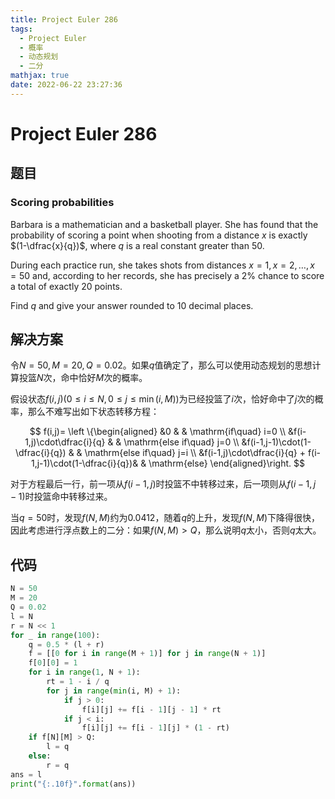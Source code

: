 ```yaml
---
title: Project Euler 286
tags:
  - Project Euler
  - 概率
  - 动态规划
  - 二分
mathjax: true
date: 2022-06-22 23:27:36
---
```


<escape><!-- more --></escape>

# Project Euler 286

## 题目

### Scoring probabilities

Barbara is a mathematician and a basketball player. She has found that the probability of scoring a point when shooting from a distance $x$ is exactly $(1-\dfrac{x}{q})$, where $q$ is a real constant greater than $50$.

During each practice run, she takes shots from distances $x=1, x=2, \dots, x=50$ and, according to her records, she has precisely a $2\%$ chance to score a total of exactly $20$ points.

Find $q$ and give your answer rounded to $10$ decimal places.

## 解决方案

令$N=50,M=20,Q=0.02$。如果$q$值确定了，那么可以使用动态规划的思想计算投篮$N$次，命中恰好$M$次的概率。

假设状态$f(i,j)(0\le i\le N,0\le j\le \min(i,M))$为已经投篮了$i$次，恰好命中了$j$次的概率，那么不难写出如下状态转移方程：

$$
f(i,j)=
\left \{\begin{aligned}
  &0  & & \mathrm{if\quad} i=0 \\
  &f(i-1,j)\cdot\dfrac{i}{q} & & \mathrm{else if\quad} j=0 \\
  &f(i-1,j-1)\cdot(1-\dfrac{i}{q}) & & \mathrm{else if\quad} j=i \\
  &f(i-1,j)\cdot\dfrac{i}{q} + f(i-1,j-1)\cdot(1-\dfrac{i}{q})& & \mathrm{else}
\end{aligned}\right.
$$

对于方程最后一行，前一项从$f(i-1,j)$时投篮不中转移过来，后一项则从$f(i-1,j-1)$时投篮命中转移过来。

当$q=50$时，发现$f(N,M)$约为$0.0412$，随着$q$的上升，发现$f(N,M)$下降得很快，因此考虑进行浮点数上的二分：如果$f(N,M)>Q$，那么说明$q$太小，否则$q$太大。

## 代码

```py
N = 50
M = 20
Q = 0.02
l = N
r = N << 1
for _ in range(100):
    q = 0.5 * (l + r)
    f = [[0 for i in range(M + 1)] for j in range(N + 1)]
    f[0][0] = 1
    for i in range(1, N + 1):
        rt = 1 - i / q
        for j in range(min(i, M) + 1):
            if j > 0:
                f[i][j] += f[i - 1][j - 1] * rt
            if j < i:
                f[i][j] += f[i - 1][j] * (1 - rt)
    if f[N][M] > Q:
        l = q
    else:
        r = q
ans = l
print("{:.10f}".format(ans))

```
